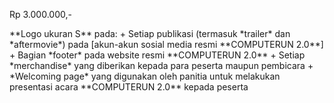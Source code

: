 <p class="h2 text-center fw-bold">Rp 3.000.000,-</p>
**Logo ukuran S** pada:
   + Setiap publikasi (termasuk *trailer* dan *aftermovie*) pada [akun-akun sosial media resmi **COMPUTERUN 2.0**]
   + Bagian *footer* pada website resmi **COMPUTERUN 2.0**
   + Setiap *merchandise* yang diberikan kepada para peserta maupun pembicara
   + *Welcoming page* yang digunakan oleh panitia untuk melakukan presentasi acara **COMPUTERUN 2.0** kepada peserta

[akun-akun sosial media resmi **COMPUTERUN 2.0**]: https://linktr.ee/computerun
